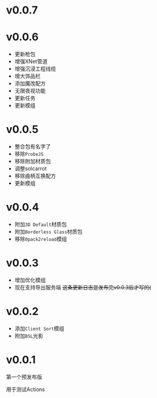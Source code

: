 # v0.0.7

# v0.0.6

- 更新枪包
- 增强XNet管道
- 增强沉浸工程线缆
- 增大饰品栏
- 添加魔改配方
- 无限夜视功能
- 更新任务
- 更新模组

# v0.0.5

- 整合包有名字了
- 移除`ProbeJS`
- 移除附加材质包
- 调整solcarrot
- 移除曲柄互换配方
- 更新模组

# v0.0.4

- 附加`3D Default`材质包
- 附加`Borderless Glass`材质包
- 移除`0pack2reload`模组

# v0.0.3

- 增加优化模组
- 现在支持导出服务端
~~这条更新日志是发布完v0.0.3后才写的(~~

# v0.0.2

- 添加`Client Sort`模组
- 附加`BSL`光影

# v0.0.1

第一个预发布版

用于测试Actions
